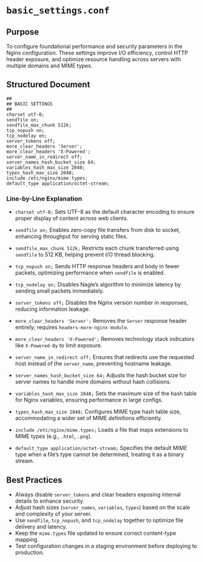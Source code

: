 # `basic_settings.conf`

## Purpose

To configure foundational performance and security parameters in the Nginx configuration. These settings improve I/O efficiency, control HTTP header exposure, and optimize resource handling across servers with multiple domains and MIME types.

## Structured Document

```nginx
##
## BASIC SETTINGS
##
charset utf-8;
sendfile on;
sendfile_max_chunk 512k;
tcp_nopush on;
tcp_nodelay on;
server_tokens off;
more_clear_headers 'Server';
more_clear_headers 'X-Powered';
server_name_in_redirect off;
server_names_hash_bucket_size 64;
variables_hash_max_size 2048;
types_hash_max_size 2048;
include /etc/nginx/mime.types;
default_type application/octet-stream;
```

### Line-by-Line Explanation

* `charset utf-8;`
  Sets UTF-8 as the default character encoding to ensure proper display of content across web clients.

* `sendfile on;`
  Enables zero-copy file transfers from disk to socket, enhancing throughput for serving static files.

* `sendfile_max_chunk 512k;`
  Restricts each chunk transferred using `sendfile` to 512 KB, helping prevent I/O thread blocking.

* `tcp_nopush on;`
  Sends HTTP response headers and body in fewer packets, optimizing performance when `sendfile` is enabled.

* `tcp_nodelay on;`
  Disables Nagle’s algorithm to minimize latency by sending small packets immediately.

* `server_tokens off;`
  Disables the Nginx version number in responses, reducing information leakage.

* `more_clear_headers 'Server';`
  Removes the `Server` response header entirely; requires `headers-more-nginx-module`.

* `more_clear_headers 'X-Powered';`
  Removes technology stack indicators like `X-Powered-By` to limit exposure.

* `server_name_in_redirect off;`
  Ensures that redirects use the requested host instead of the `server_name`, preventing hostname leakage.

* `server_names_hash_bucket_size 64;`
  Adjusts the hash bucket size for server names to handle more domains without hash collisions.

* `variables_hash_max_size 2048;`
  Sets the maximum size of the hash table for Nginx variables, ensuring performance in large configs.

* `types_hash_max_size 2048;`
  Configures MIME type hash table size, accommodating a wider set of MIME definitions efficiently.

* `include /etc/nginx/mime.types;`
  Loads a file that maps extensions to MIME types (e.g., `.html`, `.png`).

* `default_type application/octet-stream;`
  Specifies the default MIME type when a file’s type cannot be determined, treating it as a binary stream.

## Best Practices

* Always disable `server_tokens` and clear headers exposing internal details to enhance security.
* Adjust hash sizes (`server_names`, `variables`, `types`) based on the scale and complexity of your server.
* Use `sendfile`, `tcp_nopush`, and `tcp_nodelay` together to optimize file delivery and latency.
* Keep the `mime.types` file updated to ensure correct content-type mapping.
* Test configuration changes in a staging environment before deploying to production.
